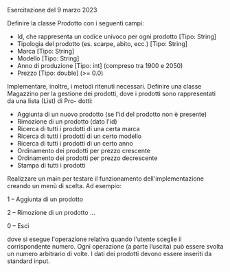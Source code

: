 Esercitazione del 9 marzo 2023


Definire la classe Prodotto con i seguenti campi:
- Id, che rappresenta un codice univoco per ogni prodotto [Tipo: String]
-  Tipologia del prodotto (es. scarpe, abito, ecc.) [Tipo: String]
- Marca [Tipo: String]
- Modello [Tipo: String]
- Anno di produzione [Tipo: int] (compreso tra 1900 e 2050)
- Prezzo [Tipo: double] (>= 0.0)

Implementare, inoltre, i metodi ritenuti necessari.
Definire una classe Magazzino per la gestione dei prodotti, dove i prodotti sono rappresentati da una lista (List) di Pro- dotti:
- Aggiunta di un nuovo prodotto (se l'id del prodotto non è presente)
- Rimozione di un prodotto (dato l'id)
- Ricerca di tutti i prodotti di una certa marca
- Ricerca di tutti i prodotti di un certo modello
- Ricerca di tutti i prodotti di un certo anno
- Ordinamento dei prodotti per prezzo crescente
- Ordinamento dei prodotti per prezzo decrescente
- Stampa di tutti i prodotti

Realizzare un main per testare il funzionamento dell'implementazione creando un menù di scelta. Ad esempio: 

  1 – Aggiunta di un prodotto
  
  2 – Rimozione di un prodotto ...
  
  0 – Esci

dove si esegue l'operazione relativa quando l'utente sceglie il corrispondente numero. Ogni operazione (a parte l’uscita) può essere svolta un numero arbitrario di volte.
I dati dei prodotti devono essere inseriti da standard input.
